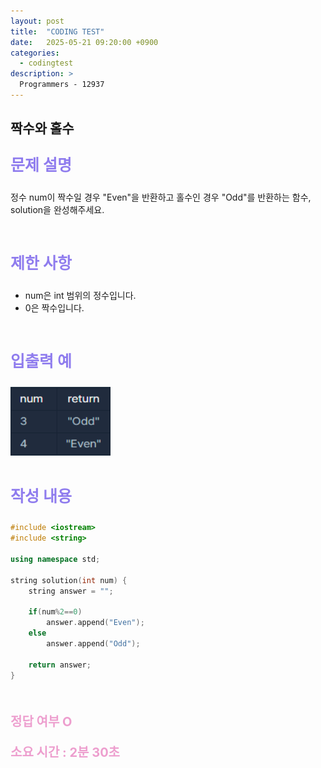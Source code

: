 ```yaml
---
layout: post
title:  "CODING TEST"
date:   2025-05-21 09:20:00 +0900
categories:
  - codingtest
description: >
  Programmers - 12937
---
```

## 짝수와 홀수

<p style = "color:#8f7cee; font-size:25px; font-weight:bold">
문제 설명
</p>

정수 num이 짝수일 경우 "Even"을 반환하고 홀수인 경우 "Odd"를 반환하는 함수, solution을 완성해주세요.

<br/>

<p style = "color:#8f7cee; font-size:25px; font-weight:bold">
제한 사항
</p>

- num은 int 범위의 정수입니다.
- 0은 짝수입니다.

<br/>

<p style = "color:#8f7cee; font-size:25px; font-weight:bold">
입출력 예
</p>

<img src = "../../assets/img/codingtest/12937.png" width = "160" height = "110">

<br/>
<br/>

<p style = "color:#8f7cee; font-size:25px; font-weight:bold">
작성 내용
</p>

```C++
#include <iostream>
#include <string>

using namespace std;

string solution(int num) {
    string answer = "";
    
    if(num%2==0)
        answer.append("Even");
    else
        answer.append("Odd");
        
    return answer;
}
```

<br/>

<p style = "color:#ed9ece; font-size:20px; font-weight:bold">
정답 여부 O
</p>

<p style = "color:#ed9ece; font-size:20px; font-weight:bold">
소요 시간 : 2분 30초
</p>
